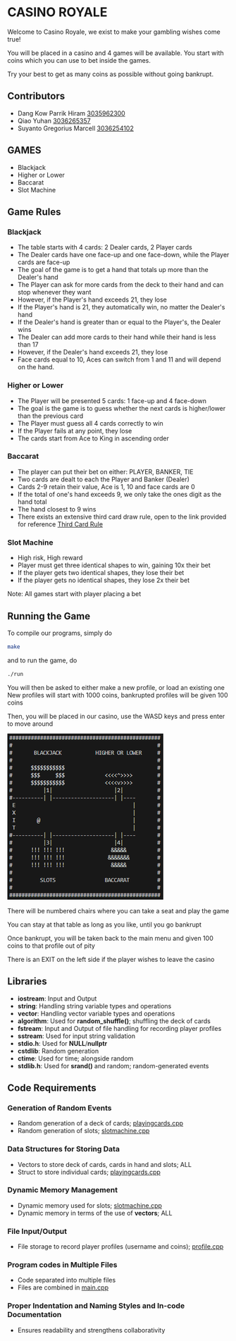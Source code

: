 # CASINO ROYALE
Welcome to Casino Royale, we exist to make your gambling wishes come true!

You will be placed in a casino and 4 games will be available. You start with coins which you can use to bet inside the games.  
  
Try your best to get as many coins as possible without going bankrupt.

## Contributors
- Dang Kow Parrik Hiram [3035962300](https://github.com/ParrikD)
- Qiao Yuhan [3036265357](https://github.com/Justin-hhhhh)
- Suyanto Gregorius Marcell [3036254102](https://github.com/MarcellSuyanto)

## GAMES
- Blackjack
- Higher or Lower
- Baccarat
- Slot Machine

## Game Rules
### Blackjack
- The table starts with 4 cards: 2 Dealer cards, 2 Player cards
- The Dealer cards have one face-up and one face-down, while the Player cards are face-up
- The goal of the game is to get a hand that totals up more than the Dealer's hand
- The Player can ask for more cards from the deck to their hand and can stop whenever they want
- However, if the Player's hand exceeds 21, they lose
- If the Player's hand is 21, they automatically win, no matter the Dealer's hand
- If the Dealer's hand is greater than or equal to the Player's, the Dealer wins
- The Dealer can add more cards to their hand while their hand is less than 17
- However, if the Dealer's hand exceeds 21, they lose
- Face cards equal to 10, Aces can switch from 1 and 11 and will depend on the hand.

### Higher or Lower
- The Player will be presented 5 cards: 1 face-up and 4 face-down
- The goal is the game is to guess whether the next cards is higher/lower than the previous card
- The Player must guess all 4 cards correctly to win
- If the Player fails at any point, they lose
- The cards start from Ace to King in ascending order

### Baccarat
- The player can put their bet on either: PLAYER, BANKER, TIE
- Two cards are dealt to each the Player and Banker (Dealer)
- Cards 2-9 retain their value, Ace is 1, 10 and face cards are 0
- If the total of one's hand exceeds 9, we only take the ones digit as the hand total
- The hand closest to 9 wins
- There exists an extensive third card draw rule, open to the link provided for reference [Third Card Rule](https://gathertogethergames.com/baccarat)


### Slot Machine
- High risk, High reward
- Player must get three identical shapes to win, gaining 10x their bet
- If the player gets two identical shapes, they lose their bet
- If the player gets no identical shapes, they lose 2x their bet

Note: All games start with player placing a bet

## Running the Game
To compile our programs, simply do
```bash
make
```
and to run the game, do
```bash
./run
```
You will then be asked to either make a new profile, or load an existing one
New profiles will start with 1000 coins, bankrupted profiles will be given 100 coins

Then, you will be placed in our casino, use the WASD keys and press enter to move around  

![Casino](Casino_Map.png)

There will be numbered chairs where you can take a seat and play the game  
  
You can stay at that table as long as you like, until you go bankrupt  
  
Once bankrupt, you will be taken back to the main menu and given 100 coins to that profile out of pity  
  
There is an EXIT on the left side if the player wishes to leave the casino

## Libraries
- **iostream**: Input and Output
- **string**: Handling string variable types and operations
- **vector**: Handling vector variable types and operations
- **algorithm**: Used for __random_shuffle()__; shuffling the deck of cards
- **fstream**: Input and Output of file handling for recording player profiles
- **sstream**: Used for input string validation
- **stdio.h**: Used for __NULL__/__nullptr__
- **cstdlib**: Random generation
- **ctime**: Used for time; alongside random
- **stdlib.h**: Used for __srand()__ and random; random-generated events

## Code Requirements
### Generation of Random Events
- Random generation of a deck of cards; [playingcards.cpp](playingcards.cpp)
- Random generation of slots; [slotmachine.cpp](slotmachine.cpp)

### Data Structures for Storing Data
- Vectors to store deck of cards, cards in hand and slots; ALL
- Struct to store individual cards; [playingcards.cpp](playingcards.cpp)

### Dynamic Memory Management
- Dynamic memory used for slots; [slotmachine.cpp](slotmachine.cpp)
- Dynamic memory in terms of the use of __vectors__; ALL

### File Input/Output
- File storage to record player profiles (username and coins); [profile.cpp](profile.cpp)

### Program codes in Multiple Files
- Code separated into multiple files
- Files are combined in [main.cpp](main.cpp)

### Proper Indentation and Naming Styles and In-code Documentation
- Ensures readability and strengthens collaborativity
